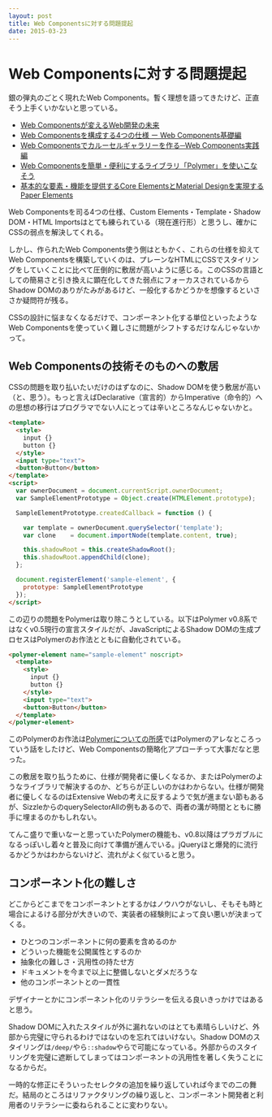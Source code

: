 ```yaml
---
layout: post
title: Web Componentsに対する問題提起
date: 2015-03-23
---
```


# Web Componentsに対する問題提起

銀の弾丸のごとく現れたWeb Components。暫く理想を語ってきたけど、正直そう上手くいかないと思っている。

- [Web Componentsが変えるWeb開発の未来](https://html5experts.jp/1000ch/8906/)
- [Web Componentsを構成する4つの仕様 ー Web Components基礎編](https://html5experts.jp/1000ch/11142/)
- [Web Componentsでカルーセルギャラリーを作る─Web Components実践編](https://html5experts.jp/1000ch/11626/)
- [Web Componentsを簡単・便利にするライブラリ「Polymer」を使いこなそう](https://html5experts.jp/1000ch/11905/)
- [基本的な要素・機能を提供するCore ElementsとMaterial Designを実現するPaper Elements](https://html5experts.jp/1000ch/12477/)

Web Componentsを司る4つの仕様、Custom Elements・Template・Shadow DOM・HTML Importsはとても練られている（現在進行形）と思うし、確かにCSSの弱点を解決してくれる。

しかし、作られたWeb Components使う側はともかく、これらの仕様を抑えてWeb Componentsを構築していくのは、プレーンなHTMLにCSSでスタイリングをしていくことに比べて圧倒的に敷居が高いように感じる。このCSSの言語としての簡易さと引き換えに顕在化してきた弱点にフォーカスされているからShadow DOMのありがたみがあるけど、一般化するかどうかを想像するといささか疑問符が残る。

CSSの設計に悩まなくなるだけで、コンポーネント化する単位といったようなWeb Componentsを使っていく難しさに問題がシフトするだけなんじゃないかって。

## Web Componentsの技術そのものへの敷居

CSSの問題を取り払いたいだけのはずなのに、Shadow DOMを使う敷居が高い（と、思う）。もっと言えばDeclarative（宣言的）からImperative（命令的）への思想の移行はプログラマでない人にとっては辛いところなんじゃないかと。

```html
<template>
  <style>
    input {}
    button {}
  </style>
  <input type="text">
  <button>Button</button>
</template>
<script>
  var ownerDocument = document.currentScript.ownerDocument;
  var SampleElementPrototype = Object.create(HTMLElement.prototype);

  SampleElementPrototype.createdCallback = function () {

    var template = ownerDocument.querySelector('template');
    var clone    = document.importNode(template.content, true);

    this.shadowRoot = this.createShadowRoot();
    this.shadowRoot.appendChild(clone);
  };

  document.registerElement('sample-element', {
    prototype: SampleElementPrototype
  });
</script>
```
この辺りの問題をPolymerは取り除こうとしている。以下はPolymer v0.8系ではなくv0.5現行の宣言スタイルだが、JavaScriptによるShadow DOMの生成プロセスはPolymerのお作法とともに自動化されている。

```html
<polymer-element name="sample-element" noscript>
  <template>
    <style>
      input {}
      button {}
    </style>
    <input type="text">
    <button>Button</button>
  </template>
</polymer-element>
```

このPolymerのお作法は[Polymerについての所感](/posts/2015/polymer-is.html)ではPolymerのアレなところっていう話をしたけど、Web Componentsの簡略化アプローチって大事だなと思った。

この敷居を取り払うために、仕様が開発者に優しくなるか、またはPolymerのようなライブラリで解決するのか、どちらが正しいのかはわからない。仕様が開発者に優しくなるのはExtensive Webの考えに反するようで気が進まない節もあるが、SizzleからのquerySelectorAllの例もあるので、両者の溝が時間とともに勝手に埋まるのかもしれない。

てんこ盛りで重いなーと思っていたPolymerの機能も、v0.8以降はプラガブルになるっぽいし着々と普及に向けて準備が進んでいる。jQueryほと爆発的に流行るかどうかはわからないけど、流れがよく似ていると思う。

## コンポーネント化の難しさ

どこからどこまでをコンポーネントとするかはノウハウがないし、そもそも時と場合によるける部分が大きいので、実装者の経験則によって良い悪いが決まってくる。

- ひとつのコンポーネントに何の要素を含めるのか
- どういった機能を公開属性とするのか
- 抽象化の難しさ・汎用性の持たせ方
- ドキュメントを今まで以上に整備しないとダメだろうな
- 他のコンポーネントとの一貫性

デザイナーとかにコンポーネント化のリテラシーを伝える良いきっかけではあると思う。

Shadow DOMに入れたスタイルが外に漏れないのはとても素晴らしいけど、外部から完璧に守られるわけではないのを忘れてはいけない。Shadow DOMのスタイリングは`/deep/`やら`::shadow`やらで可能になっている。外部からのスタイリングを完璧に遮断してしまってはコンポーネントの汎用性を著しく失うことになるからだ。

一時的な修正にそういったセレクタの追加を繰り返していれば今までの二の舞だ。結局のところはリファクタリングの繰り返しと、コンポーネント開発者と利用者のリテラシーに委ねられることに変わりない。
